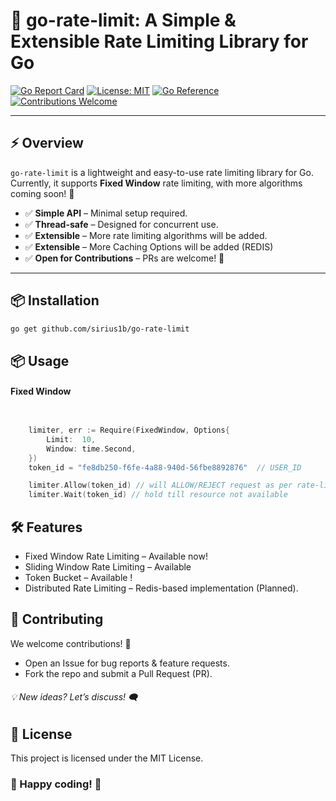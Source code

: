 # 🚀 go-rate-limit: A Simple & Extensible Rate Limiting Library for Go

[![Go Report Card](https://goreportcard.com/badge/github.com/sirius1b/go-rate-limit)](https://goreportcard.com/report/github.com/sirius1b/go-rate-limit)
[![License: MIT](https://img.shields.io/badge/License-MIT-blue.svg)](https://opensource.org/licenses/MIT)
[![Go Reference](https://pkg.go.dev/badge/github.com/sirius1b/go-rate-limit.svg)](https://pkg.go.dev/github.com/sirius1b/go-rate-limit)
[![Contributions Welcome](https://img.shields.io/badge/Contributions-Welcome-ff69b4.svg)](https://github.com/sirius1b/go-rate-limit/issues)

---

## ⚡ Overview

`go-rate-limit` is a lightweight and easy-to-use rate limiting library for Go.
Currently, it supports **Fixed Window** rate limiting, with more algorithms coming soon! 🚀

- ✅ **Simple API** – Minimal setup required.
- ✅ **Thread-safe** – Designed for concurrent use.
- ✅ **Extensible** – More rate limiting algorithms will be added.
- ✅ **Extensible** – More Caching Options will be added (REDIS)
- ✅ **Open for Contributions** – PRs are welcome! 🎉

---

## 📦 Installation

```sh
go get github.com/sirius1b/go-rate-limit
```

## 📦 Usage

#### Fixed Window

```go


	limiter, err := Require(FixedWindow, Options{
		Limit:  10,
		Window: time.Second,
	})
    token_id = "fe8db250-f6fe-4a88-940d-56fbe8892876"  // USER_ID

    limiter.Allow(token_id) // will ALLOW/REJECT request as per rate-limit capacity
    limiter.Wait(token_id) // hold till resource not available

```

## 🛠 Features

- Fixed Window Rate Limiting – Available now!
- Sliding Window Rate Limiting – Available
- Token Bucket – Available !
- Distributed Rate Limiting – Redis-based implementation (Planned).

## 🤝 Contributing

We welcome contributions! 🎉

- Open an Issue for bug reports & feature requests.
- Fork the repo and submit a Pull Request (PR).

###### 💡 New ideas? Let’s discuss! 🗨️

## 📄 License

This project is licensed under the MIT License.

### 🚀 Happy coding! 💙
